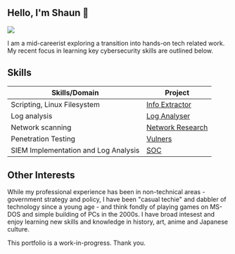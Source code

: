 ## Hello, I'm Shaun 👋
<a href="https://linkedin.com/shaun-sng"><img src="https://img.shields.io/badge/-LinkedIn-0072b1?&style=for-the-badge&logo=linkedin&logoColor=white" /></a>

I am a mid-careerist exploring a transition into hands-on tech related work. My recent focus in learning key cybersecurity skills are outlined below.

## Skills

| Skills/Domain                                 | Project                    |
|-----------------------------------------------|----------------------------|
| Scripting, Linux Filesystem                   | <a href="https://google.com">Info Extractor</a>|
| Log analysis                                  | <a href="https://google.com">Log Analyser</a>|
| Network scanning                              | <a href="https://github.com/shaunsng/proj-network/tree/main">Network Research</a>|
| Penetration Testing                           | <a href="https://github.com/shaunsng/proj-vulners/tree/main">Vulners</a>|
| SIEM Implementation and Log Analysis          | <a href="https://google.com">SOC</a>|

## Other Interests
While my professional experience has been in non-technical areas - government strategy and policy, I have been "casual techie" and dabbler of technology since a young age - and think fondly of playing games on MS-DOS and simple building of PCs in the 2000s. I have broad intesest and enjoy learning new skills and knowledge in history, art, anime and Japanese culture. 

This portfolio is a work-in-progress. Thank you. 

<!--

## Hi there 👋
**shaunsng/shaunsng** is a ✨ _special_ ✨ repository because its `README.md` (this file) appears on your GitHub profile.

Here are some ideas to get you started:

- 🔭 I’m currently working on ...
- 🌱 I’m currently learning ...
- 👯 I’m looking to collaborate on ...
- 🤔 I’m looking for help with ...
- 💬 Ask me about ...
- 📫 How to reach me: ...
- 😄 Pronouns: ...
- ⚡ Fun fact: ...
-->
